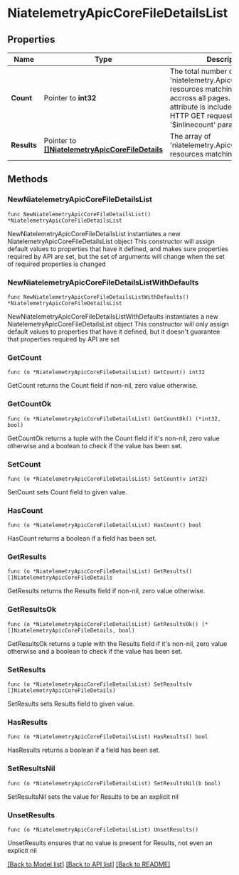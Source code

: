 # NiatelemetryApicCoreFileDetailsList

## Properties

Name | Type | Description | Notes
------------ | ------------- | ------------- | -------------
**Count** | Pointer to **int32** | The total number of &#39;niatelemetry.ApicCoreFileDetails&#39; resources matching the request, accross all pages. The &#39;Count&#39; attribute is included when the HTTP GET request includes the &#39;$inlinecount&#39; parameter. | [optional] 
**Results** | Pointer to [**[]NiatelemetryApicCoreFileDetails**](NiatelemetryApicCoreFileDetails.md) | The array of &#39;niatelemetry.ApicCoreFileDetails&#39; resources matching the request. | [optional] 

## Methods

### NewNiatelemetryApicCoreFileDetailsList

`func NewNiatelemetryApicCoreFileDetailsList() *NiatelemetryApicCoreFileDetailsList`

NewNiatelemetryApicCoreFileDetailsList instantiates a new NiatelemetryApicCoreFileDetailsList object
This constructor will assign default values to properties that have it defined,
and makes sure properties required by API are set, but the set of arguments
will change when the set of required properties is changed

### NewNiatelemetryApicCoreFileDetailsListWithDefaults

`func NewNiatelemetryApicCoreFileDetailsListWithDefaults() *NiatelemetryApicCoreFileDetailsList`

NewNiatelemetryApicCoreFileDetailsListWithDefaults instantiates a new NiatelemetryApicCoreFileDetailsList object
This constructor will only assign default values to properties that have it defined,
but it doesn't guarantee that properties required by API are set

### GetCount

`func (o *NiatelemetryApicCoreFileDetailsList) GetCount() int32`

GetCount returns the Count field if non-nil, zero value otherwise.

### GetCountOk

`func (o *NiatelemetryApicCoreFileDetailsList) GetCountOk() (*int32, bool)`

GetCountOk returns a tuple with the Count field if it's non-nil, zero value otherwise
and a boolean to check if the value has been set.

### SetCount

`func (o *NiatelemetryApicCoreFileDetailsList) SetCount(v int32)`

SetCount sets Count field to given value.

### HasCount

`func (o *NiatelemetryApicCoreFileDetailsList) HasCount() bool`

HasCount returns a boolean if a field has been set.

### GetResults

`func (o *NiatelemetryApicCoreFileDetailsList) GetResults() []NiatelemetryApicCoreFileDetails`

GetResults returns the Results field if non-nil, zero value otherwise.

### GetResultsOk

`func (o *NiatelemetryApicCoreFileDetailsList) GetResultsOk() (*[]NiatelemetryApicCoreFileDetails, bool)`

GetResultsOk returns a tuple with the Results field if it's non-nil, zero value otherwise
and a boolean to check if the value has been set.

### SetResults

`func (o *NiatelemetryApicCoreFileDetailsList) SetResults(v []NiatelemetryApicCoreFileDetails)`

SetResults sets Results field to given value.

### HasResults

`func (o *NiatelemetryApicCoreFileDetailsList) HasResults() bool`

HasResults returns a boolean if a field has been set.

### SetResultsNil

`func (o *NiatelemetryApicCoreFileDetailsList) SetResultsNil(b bool)`

 SetResultsNil sets the value for Results to be an explicit nil

### UnsetResults
`func (o *NiatelemetryApicCoreFileDetailsList) UnsetResults()`

UnsetResults ensures that no value is present for Results, not even an explicit nil

[[Back to Model list]](../README.md#documentation-for-models) [[Back to API list]](../README.md#documentation-for-api-endpoints) [[Back to README]](../README.md)


